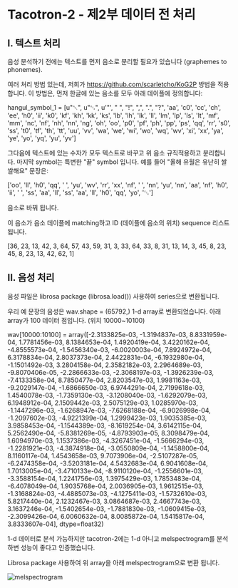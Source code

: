 # Tacotron-2 - 제2부 데이터 전 처리

## I. 텍스트 처리

음성 분석하기 전에는 텍스트를 먼저 음소로 분리할 필요가 있습니다 (graphemes to phonemes). 

여러 처리 방법 있는데, 저희가 https://github.com/scarletcho/KoG2P 방법을 적용합니다. 
이 방법은, 먼저 한글에 있는 음소를 모두 아래 데이플에 정의합니다:

  hangul_symbol_1 = [u"␀", u"␃", u'"', " ", "!", ",", ".", "?", 'aa', 'c0', 'cc', 'ch', 'ee', 'h0', 'ii', 'k0', 'kf', 'kh',
                     'kk',
                     'ks', 'lb', 'lh', 'lk', 'll', 'lm', 'lp',
                     'ls', 'lt', 'mf', 'mm', 'nc', 'nf', 'nh', 'nn', 'ng', 'oh', 'oo', 'p0', 'pf', 'ph', 'pp', 'ps', 'qq',
                     'rr',
                     's0',
                     'ss', 't0', 'tf', 'th', 'tt', 'uu', 'vv', 'wa', 'we', 'wi', 'wo', 'wq', 'wv', 'xi', 'xx', 'ya', 'ye',
                     'yo',
                     'yq', 'yu', 'yv']
                   

그다음에 텍스트에 있는 수자가 모두 텍스트로 바꾸고 위 음소 규직적용하고 분리합니다. 마지막 symbol는 특변한 "끝" symbol 입니다. 
예를 들어 "올해 유월은 유난히 쌀쌀해요" 문장은: 

  ['oo', 'll', 'h0', 'qq', ' ', 'yu', 'wv', 'rr', 'xx', 'nf', ' ', 'nn', 'yu', 'nn', 'aa', 'nf', 'h0', 'ii', ' ', 'ss', 'aa', 'll', 'ss', 'aa', 'll', 'h0', 'qq', 'yo', '␃']

음소로 바꿔 됩니다. 

이 음소가 음소 데이플에 matching하고 ID (데이플에 음소의 위치) sequence 리스트 됩니다. 

  [36,  23,  13,  42,  3,  64,  57,  43,  59,  31,  3,  33,  64,  33,  8,  31,  13,  14,  3,  45,  8,  23,  45,  8,  23,  13,  42,  62,  1]


## II. 음성 처리

음성 파일은 librosa package (librosa.load()) 사용하여 series으로 변환됩니다. 

우리 예 문장의 음성은 wav.shape = (65792,) 1-d array로 변환되었습니다. 아래 array가 100 데이터 점입니다.  (위치 10000~10100)

  wav[10000:10100] = array([-2.3133825e-03, -1.3194837e-03,  8.8331959e-04,  1.7781456e-03,
          8.1384653e-04,  1.4920419e-04,  3.4220162e-04, -4.8555573e-04,
         -1.5456340e-03, -6.0020003e-04,  7.8924972e-04,  6.3178834e-04,
          2.8037373e-04,  2.4422831e-04, -6.1932980e-04, -1.1501492e-03,
          3.2804158e-04,  2.3582182e-03,  2.2964689e-03, -9.8070406e-05,
         -2.2866633e-03, -2.3068197e-03, -1.3926239e-03, -7.4133358e-04,
          8.7850477e-04,  2.8203547e-03,  1.9981163e-03, -9.2029147e-04,
         -1.6866650e-03,  6.9744291e-04,  2.7199618e-03,  1.4540078e-03,
         -1.7359130e-03, -3.1208040e-03, -1.6292079e-03,  6.1948912e-04,
          2.1509442e-03,  2.5075129e-03,  1.0285970e-03, -1.1447296e-03,
         -1.6268947e-03, -7.6268188e-04, -6.9026998e-04, -1.2097602e-03,
         -4.9221399e-04,  1.2999423e-03,  1.9035385e-03,  3.9858453e-04,
         -1.1544389e-03, -8.1619254e-04,  3.6142115e-04,  5.2562490e-04,
         -5.8381269e-05, -4.8793903e-05,  8.3098479e-04,  1.6094970e-03,
          1.1537386e-03, -4.3267451e-04, -1.5666294e-03, -1.2281921e-03,
         -4.3874918e-04, -3.0550809e-04, -1.1458800e-04,  8.1160117e-04,
          1.4543658e-03,  9.7073906e-04, -2.5107287e-05, -6.2474358e-04,
         -3.5203181e-04,  4.5432683e-04,  6.9041608e-04,  1.7013005e-04,
         -3.4710133e-04, -8.9110120e-04, -1.2556601e-03, -3.3588154e-04,
          1.2241756e-03,  1.3975429e-03,  1.7853483e-04, -6.4078049e-04,
          1.9035768e-04,  2.0036905e-03,  1.9612515e-03, -1.3168824e-03,
         -4.4885073e-03, -4.1275411e-03, -1.5732610e-03,  5.8217440e-04,
          2.1232467e-03,  3.0864687e-03,  2.4667743e-03,  3.1637246e-04,
         -1.5402654e-03, -1.7881830e-03, -1.0609415e-03, -2.3099426e-04,
          6.0060632e-04,  8.0085872e-04,  1.5415817e-04,  3.8333607e-04],
        dtype=float32)
      
1-d 데이터로 분석 가능하지만 tacotron-2에는 1-d 아니고 melspectrogram를 분석하변 성능이 좋다고 인증했습니다. 

Librosa package 사용하여 위 array을 아래 melspectrogram으로 변환 됩니다. 

![melspectrogram](https://github.com/tdplaza/tdplaza.github.io/blob/master/images/mel.PNG)
